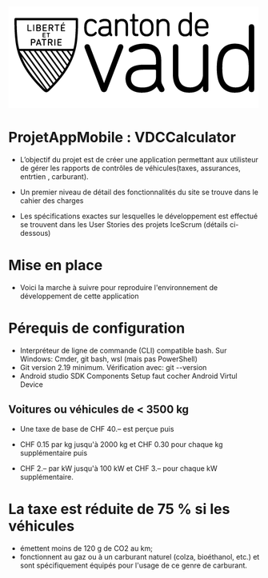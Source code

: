 ![introBanner](VD_logo.png)
# ProjetAppMobile : VDCCalculator
* L’objectif du projet est de créer une application permettant aux utilisteur de gérer les rapports de contrôles de véhicules(taxes, assurances, entrtien , carburant).

* Un premier niveau de détail des fonctionnalités du site se trouve dans le cahier des charges

* Les spécifications exactes sur lesquelles le développement est effectué se trouvent dans les User Stories des projets IceScrum (détails ci-dessous)

# Mise en place
* Voici la marche à suivre pour reproduire l'environnement de développement de cette application

# Pérequis de configuration
* Interpréteur de ligne de commande (CLI) compatible bash. Sur Windows: Cmder, git bash, wsl (mais pas PowerShell)
* Git version 2.19 minimum. Vérification avec: git --version
* Android studio SDK Components Setup faut cocher Android Virtul Device 
## Voitures ou véhicules de < 3500 kg
* Une taxe de base de CHF 40.– est perçue puis

* CHF 0.15 par kg jusqu'à 2000 kg et CHF 0.30 pour chaque kg supplémentaire puis
* CHF 2.– par kW jusqu'à 100 kW et CHF 3.– pour chaque kW supplémentaire.
# La taxe est réduite de 75 % si les véhicules

* émettent moins de 120 g de CO2 au km;
* fonctionnent au gaz ou à un carburant naturel (colza, bioéthanol, etc.) et sont spécifiquement équipés pour l'usage de ce genre de  carburant.
